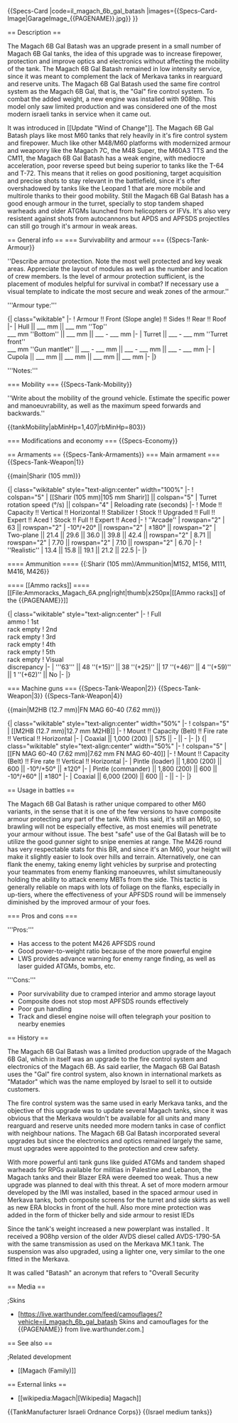 {{Specs-Card
|code=il_magach_6b_gal_batash
|images={{Specs-Card-Image|GarageImage_{{PAGENAME}}.jpg}}
}}

== Description ==
<!-- ''In the description, the first part should be about the history of the creation and combat usage of the vehicle, as well as its key features. In the second part, tell the reader about the ground vehicle in the game. Insert a screenshot of the vehicle, so that if the novice player does not remember the vehicle by name, he will immediately understand what kind of vehicle the article is talking about.'' -->
The Magach 6B Gal Batash was an upgrade present in a small number of Magach 6B Gal tanks, the idea of this upgrade was to increase firepower, protection and improve optics and electronics without affecting the mobility of the tank. The Magach 6B Gal Batash remained in low intensity service, since it was meant to complement the lack of Merkava tanks in rearguard and reserve units. The Magach 6B Gal Batash used the same fire control system as the Magach 6B Gal, that is, the "Gal" fire control system. To combat the added weight, a new engine was installed with 908hp. This model only saw limited production and was considered one of the most modern israeli tanks in service when it came out.

It was introduced in [[Update "Wind of Change"]]. The Magach 6B Gal Batash plays like most M60 tanks that rely heavily in it's fire control system and firepower. Much like other M48/M60 platforms with modernized armour and weaponry like the Magach 7C, the M48 Super, the M60A3 TTS and the CM11, the Magach 6B Gal Batash has a weak engine, with mediocre acceleration, poor reverse speed but being superior to tanks like the T-64 and T-72. This means that it relies on good positioning, target acquisition and precise shots to stay relevant in the battlefield, since it's ofter overshadowed by tanks like the Leopard 1 that are more mobile and multirole thanks to their good mobility. Still the Magach 6B Gal Batash has a good enough armour in the turret, specially to stop tandem shaped warheads and older ATGMs launched from helicopters or IFVs. It's also very resistent against shots from autocannons but APDS and APFSDS projectiles can still go trough it's armour in weak areas.

== General info ==
=== Survivability and armour ===
{{Specs-Tank-Armour}}
<!-- ''Describe armour protection. Note the most well protected and key weak areas. Appreciate the layout of modules as well as the number and location of crew members. Is the level of armour protection sufficient, is the placement of modules helpful for survival in combat? If necessary use a visual template to indicate the most secure and weak zones of the armour.'' -->
''Describe armour protection. Note the most well protected and key weak areas. Appreciate the layout of modules as well as the number and location of crew members. Is the level of armour protection sufficient, is the placement of modules helpful for survival in combat? If necessary use a visual template to indicate the most secure and weak zones of the armour.''

'''Armour type:''' <!-- The types of armour present on the vehicle and their general locations -->
<!-- Example: * Rolled homogeneous armour (Front, Side, Rear, Hull roof)
* Cast homogeneous armour (Turret, Transmission area) -->

{| class="wikitable"
|-
! Armour !! Front (Slope angle) !! Sides !! Rear !! Roof
|-
| Hull || ___ mm || ___ mm ''Top'' <br> ___ mm ''Bottom'' || ___ mm || ___ - ___ mm
|-
| Turret || ___ - ___ mm ''Turret front'' <br> ___ mm ''Gun mantlet'' || ___ - ___ mm || ___ - ___ mm || ___ - ___ mm
|-
| Cupola || ___ mm || ___ mm || ___ mm || ___ mm
|-
|}

'''Notes:''' <!-- Any additional notes which the user needs to be aware of -->
<!-- Example: * Suspension wheels are 20 mm thick, tracks are 30 mm thick, and torsion bars are 60 mm thick. -->

=== Mobility ===
{{Specs-Tank-Mobility}}
<!-- ''Write about the mobility of the ground vehicle. Estimate the specific power and manoeuvrability, as well as the maximum speed forwards and backwards.'' -->
''Write about the mobility of the ground vehicle. Estimate the specific power and manoeuvrability, as well as the maximum speed forwards and backwards.''

{{tankMobility|abMinHp=1,407|rbMinHp=803}}

=== Modifications and economy ===
{{Specs-Economy}}

== Armaments ==
{{Specs-Tank-Armaments}}
=== Main armament ===
{{Specs-Tank-Weapon|1}}
<!-- ''Give the reader information about the characteristics of the main gun. Assess its effectiveness in a battle based on the reloading speed, ballistics and the power of shells. Do not forget about the flexibility of the fire, that is how quickly the cannon can be aimed at the target, open fire on it and aim at another enemy. Add a link to the main article on the gun: <code><nowiki>{{main|Name of the weapon}}</nowiki></code>. Describe in general terms the ammunition available for the main gun. Give advice on how to use them and how to fill the ammunition storage.'' -->
{{main|Sharir (105 mm)}}

{| class="wikitable" style="text-align:center" width="100%"
|-
! colspan="5" | [[Sharir (105 mm)|105 mm Sharir]] || colspan="5" | Turret rotation speed (°/s) || colspan="4" | Reloading rate (seconds)
|-
! Mode !! Capacity !! Vertical !! Horizontal !! Stabilizer
! Stock !! Upgraded !! Full !! Expert !! Aced
! Stock !! Full !! Expert !! Aced
|-
! ''Arcade''
| rowspan="2" | 63 || rowspan="2" | -10°/+20° || rowspan="2" | ±180° || rowspan="2" | Two-plane || 21.4 || 29.6 || 36.0 || 39.8 || 42.4 || rowspan="2" | 8.71 || rowspan="2" | 7.70 || rowspan="2" | 7.10 || rowspan="2" | 6.70
|-
! ''Realistic''
| 13.4 || 15.8 || 19.1 || 21.2 || 22.5
|-
|}

==== Ammunition ====
{{:Sharir (105 mm)/Ammunition|M152, M156, M111, M416, M426}}

==== [[Ammo racks]] ====
[[File:Ammoracks_Magach_6A.png|right|thumb|x250px|[[Ammo racks]] of the {{PAGENAME}}]]
<!-- '''Last updated: 2.19.0.78''' -->
{| class="wikitable" style="text-align:center"
|-
! Full<br>ammo
! 1st<br>rack empty
! 2nd<br>rack empty
! 3rd<br>rack empty
! 4th<br>rack empty
! 5th<br>rack empty
! Visual<br>discrepancy
|-
| '''63''' || 48&nbsp;''(+15)'' || 38&nbsp;''(+25)'' || 17&nbsp;''(+46)'' || 4&nbsp;''(+59)'' || 1&nbsp;''(+62)'' || No
|-
|}

=== Machine guns ===
{{Specs-Tank-Weapon|2}}
{{Specs-Tank-Weapon|3}}
{{Specs-Tank-Weapon|4}}
<!-- ''Offensive and anti-aircraft machine guns not only allow you to fight some aircraft but also are effective against lightly armoured vehicles. Evaluate machine guns and give recommendations on its use.'' -->
{{main|M2HB (12.7 mm)|FN MAG 60-40 (7.62 mm)}}

{| class="wikitable" style="text-align:center" width="50%"
|-
! colspan="5" | [[M2HB (12.7 mm)|12.7 mm M2HB]]
|-
! Mount !! Capacity (Belt) !! Fire rate !! Vertical !! Horizontal
|-
| Coaxial || 1,000 (200) || 575 || - || -
|-
|}
{| class="wikitable" style="text-align:center" width="50%"
|-
! colspan="5" | [[FN MAG 60-40 (7.62 mm)|7.62 mm FN MAG 60-40]]
|-
! Mount !! Capacity (Belt) !! Fire rate !! Vertical !! Horizontal
|-
| Pintle (loader) || 1,800 (200) || 600 || -10°/+50° || ±120°
|-
| Pintle (commander) || 1,800 (200) || 600 || -10°/+60° || ±180°
|-
| Coaxial || 6,000 (200) || 600 || - || -
|-
|}

== Usage in battles ==
<!-- ''Describe the tactics of playing in the vehicle, the features of using vehicles in the team and advice on tactics. Refrain from creating a "guide" - do not impose a single point of view but instead give the reader food for thought. Describe the most dangerous enemies and give recommendations on fighting them. If necessary, note the specifics of the game in different modes (AB, RB, SB).'' -->
The Magach 6B Gal Batash is rather unique compared to other M60 variants, in the sense that it is one of the few versions to have composite armour protecting any part of the tank. With this said, it's still an M60, so brawling will not be especially effective, as most enemies will penetrate your armour without issue. The best "safe" use of the Gal Batash will be to utilize the good gunner sight to snipe enemies at range. The M426 round has very respectable stats for this BR, and since it's an M60, your height will make it slightly easier to look over hills and terrain. Alternatively, one can flank the enemy, taking enemy light vehicles by surprise and protecting your teammates from enemy flanking manoeuvres, whilst simultaneously holding the ability to attack enemy MBTs from the side. This tactic is generally reliable on maps with lots of foliage on the flanks, especially in up-tiers, where the effectiveness of your APFSDS round will be immensely diminished by the improved armour of your foes.

=== Pros and cons ===
<!-- ''Summarise and briefly evaluate the vehicle in terms of its characteristics and combat effectiveness. Mark its pros and cons in a bulleted list. Try not to use more than 6 points for each of the characteristics. Avoid using categorical definitions such as "bad", "good" and the like - use substitutions with softer forms such as "inadequate" and "effective".'' -->

'''Pros:'''

* Has access to the potent M426 APFSDS round
* Good power-to-weight ratio because of the more powerful engine
* LWS provides advance warning for enemy range finding, as well as laser guided ATGMs, bombs, etc.

'''Cons:'''

* Poor survivability due to cramped interior and ammo storage layout
* Composite does not stop most APFSDS rounds effectively
* Poor gun handling
* Track and diesel engine noise will often telegraph your position to nearby enemies

== History ==
<!-- ''Describe the history of the creation and combat usage of the vehicle in more detail than in the introduction. If the historical reference turns out to be too long, take it to a separate article, taking a link to the article about the vehicle and adding a block "/History" (example: <nowiki>https://wiki.warthunder.com/(Vehicle-name)/History</nowiki>) and add a link to it here using the <code>main</code> template. Be sure to reference text and sources by using <code><nowiki><ref></ref></nowiki></code>, as well as adding them at the end of the article with <code><nowiki><references /></nowiki></code>. This section may also include the vehicle's dev blog entry (if applicable) and the in-game encyclopedia description (under <code><nowiki>=== In-game description ===</nowiki></code>, also if applicable).'' -->
The Magach 6B Gal Batash was a limited production upgrade of the Magach 6B Gal, which in itself was an upgrade to the fire control system and electronics of the Magach 6B. As said earlier, the Magach 6B Gal Batash uses the "Gal" fire control system, also known in international markets as "Matador" which was the name employed by Israel to sell it to outside customers.

The fire control system was the same used in early Merkava tanks, and the objective of this upgrade was to update several Magach tanks, since it was obvious that the Merkava wouldn't be available for all units and many rearguard and reserve units needed more modern tanks in case of conflict with neighbour nations. The Magach 6B Gal Batash incorporated several upgrades but since the electronics and optics remained largely the same, must upgrades were appointed to the protection and crew safety.

With more powerful anti tank guns like guided ATGMs and tandem shaped warheads for RPGs available for militias in Palestine and Lebanon, the Magach tanks and their Blazer ERA were deemed too weak. Thus a new upgrade was planned to deal with this threat. A set of more modern armour developed by the IMI was installed, based in the spaced armour used in Merkava tanks, both composite screens for the turret and side skirts as well as new ERA blocks in front of the hull. Also more mine protection was added in the form of thicker belly and side armour to resist IEDs

Since the tank's weight increased a new powerplant was installed . It received a 908hp version of the older AVDS diesel called AVDS-1790-5A with the same transmission as used on the Merkava MK.1 tank. The suspension was also upgraded, using a lighter one, very similar to the one fitted in the Merkava.

It was called "Batash" an acronym that refers to "Overall Security

== Media ==
<!-- ''Excellent additions to the article would be video guides, screenshots from the game, and photos.'' -->

;Skins

* [https://live.warthunder.com/feed/camouflages/?vehicle=il_magach_6b_gal_batash Skins and camouflages for the {{PAGENAME}} from live.warthunder.com.]

== See also ==
<!-- ''Links to the articles on the War Thunder Wiki that you think will be useful for the reader, for example:''
* ''reference to the series of the vehicles;''
* ''links to approximate analogues of other nations and research trees.'' -->

;Related development

* [[Magach (Family)]]

== External links ==
<!-- ''Paste links to sources and external resources, such as:''
* ''topic on the official game forum;''
* ''other literature.'' -->

* [[wikipedia:Magach|[Wikipedia] Magach]]

{{TankManufacturer Israeli Ordnance Corps}}
{{Israel medium tanks}}